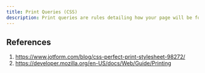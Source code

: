 ```yaml
---
title: Print Queries (CSS)
description: Print queries are rules detailing how your page will be formatted when being sent to the user's printer.
---
```


## References

1. https://www.jotform.com/blog/css-perfect-print-stylesheet-98272/
2. https://developer.mozilla.org/en-US/docs/Web/Guide/Printing